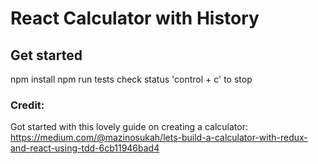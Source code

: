 # React Calculator with History

## Get started
npm install
npm run tests 
check status
'control + c' to stop

 ### Credit: 
 Got started with this lovely guide on creating a calculator: 
https://medium.com/@mazinosukah/lets-build-a-calculator-with-redux-and-react-using-tdd-6cb11946bad4
